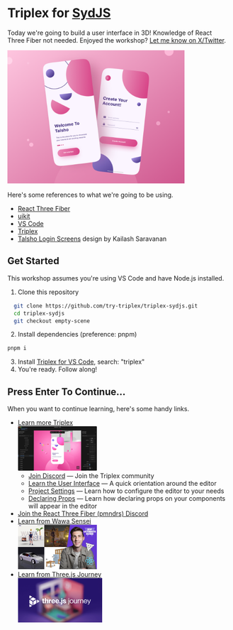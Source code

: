 # Triplex for [SydJS](https://sydjs.com)

Today we're going to build a user interface in 3D! Knowledge of React Three Fiber not needed. Enjoyed the workshop? [Let me know on X/Twitter](https://x.com/_douges).

<img src="./public/talsho-screens.png" height="300" />

Here's some references to what we're going to be using.

- [React Three Fiber](https://github.com/pmndrs/react-three-fiber)
- [uikit](https://github.com/pmndrs/uikit)
- [VS Code](https://code.visualstudio.com/)
- [Triplex](https://triplex.dev)
- [Talsho Login Screens](https://dribbble.com/shots/16120339-Talsho-Login-Screens) design by Kailash Saravanan

## Get Started

This workshop assumes you're using VS Code and have Node.js installed.

1. Clone this repository

```sh
  git clone https://github.com/try-triplex/triplex-sydjs.git
  cd triplex-sydjs
  git checkout empty-scene
```

2. Install dependencies (preference: pnpm)

```sh
pnpm i
```

3. Install [Triplex for VS Code](https://marketplace.visualstudio.com/items?itemName=trytriplex.triplex-vsce), search: "triplex"
4. You're ready. Follow along!

## Press Enter To Continue...

When you want to continue learning, here's some handy links.

- [Learn more Triplex](https://github.com/try-triplex/triplex)<br /><img src="./public/triplex-editor.webp" height="100" />
  - [Join Discord](https://discord.gg/nBzRBUEs4b) — Join the Triplex community
  - [Learn the User Interface](https://triplex.dev/docs/get-started/user-interface) —
    A quick orientation around the editor
  - [Project Settings](https://triplex.dev/docs/get-started/settings) — Learn how
    to configure the editor to your needs
  - [Declaring Props](https://triplex.dev/docs/get-started/declaring-props) —
    Learn how declaring props on your components will appear in the editor
- [Join the React Three Fiber (pmndrs) Discord](https://discord.com/invite/poimandres)
- [Learn from Wawa Sensei](https://lessons.wawasensei.dev/courses/react-three-fiber)<br /><img src="./public/wawa-r3f.jpg" height="100" />
- [Learn from Three.js Journey](https://threejs-journey.com)<br /><img src="./public/3js-journey.png" height="100" />
